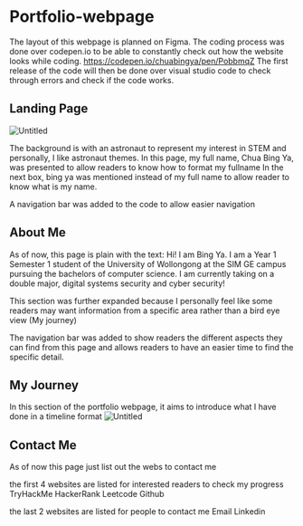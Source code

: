 # Portfolio-webpage

The layout of this webpage is planned on Figma. 
The coding process was done over codepen.io to be able to constantly check out how the website looks while coding. https://codepen.io/chuabingya/pen/PobbmqZ 
The first release of the code will then be done over visual studio code to check through errors and check if the code works.

## Landing Page
![Untitled](https://user-images.githubusercontent.com/74776084/137858877-81451cb4-9110-4031-96f3-1d5a561186e4.jpg)

The background is with an astronaut to represent my interest in STEM and personally, I like astronaut themes.
In this page, my full name, Chua Bing Ya, was presented to allow readers to know how to format my fullname
In the next box, bing ya was mentioned instead of my full name to allow reader to know what is my name.

A navigation bar was added to the code to allow easier navigation

## About Me

As of now, this page is plain with the text:
Hi! I am Bing Ya. I am a Year 1 Semester 1 student of the University of Wollongong at the SIM GE campus pursuing the bachelors of computer science. I am currently taking on a double major, digital systems security and cyber security! 

This section was further expanded because I personally feel like some readers may want information from a specific area rather than a bird eye view (My journey)

The navigation bar was added to show readers the different aspects they can find from this page and allows readers to have an easier time to find the specific detail.


## My Journey
In this section of the portfolio webpage, it aims to introduce what I have done in a timeline format
![Untitled](https://user-images.githubusercontent.com/74776084/137837357-c4e9786e-74d8-41b4-ba76-a2eb0a2ade0a.jpg)


## Contact Me
As of now this page just list out the webs to contact me

the first 4 websites are listed for interested readers to check my progress 
TryHackMe
HackerRank
Leetcode
Github

the last 2 websites are listed for people to contact me
Email
Linkedin

